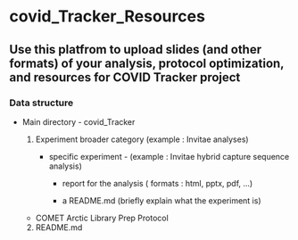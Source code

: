 # covid_Tracker_Resources

## Use this platfrom to upload slides (and other formats) of your analysis, protocol optimization, and resources for COVID Tracker project

### Data structure 

* Main directory - covid_Tracker

  1. Experiment broader category (example : Invitae analyses)
  
      + specific experiment - (example : Invitae hybrid capture sequence analysis)
      
          * report for the analysis ( formats : html, pptx, pdf, ...)
          
          * a README.md (briefly explain what the experiment is)
          
  * COMET Arctic Library Prep Protocol
          
  2. README.md
  